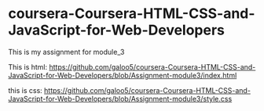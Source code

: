 # coursera-Coursera-HTML-CSS-and-JavaScript-for-Web-Developers
This is my assignment for module_3

This is html: https://github.com/galoo5/coursera-Coursera-HTML-CSS-and-JavaScript-for-Web-Developers/blob/Assignment-module3/index.html

this is css: https://github.com/galoo5/coursera-Coursera-HTML-CSS-and-JavaScript-for-Web-Developers/blob/Assignment-module3/style.css

